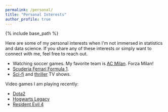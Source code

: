 ```yaml
---
permalink: /personal/
title: "Personal Interests"
author_profile: true
---
```


{% include base_path %}

Here are some of my personal interests when I'm not immersed in statistics and data science. If you share any of these interests or simply want to connect with me, feel free to reach out.
- Watching soccer games. My favorite team is [AC Milan](https://www.acmilan.com/en). Forza Milan!
- [Scuderia Ferrari Formula 1](https://www.ferrari.com/en-EN/formula1). 
- [Sci-fi](https://www.imdb.com/search/title/?genres=sci-fi&explore=title_type,genres&title_type=tvSeries) and [thriller](https://www.imdb.com/search/title/?genres=thriller&title_type=tv_series,mini_series) TV shows.

Video games I am playing recently:
- [Dota2](https://www.dota2.com/home)
- [Hogwarts Legacy](https://www.hogwartslegacy.com/en-us)
- [Resident Evil 4](https://www.residentevil.com/re4/en-us/)
